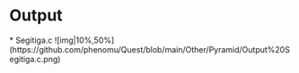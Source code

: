 <h1>Output </h1>
* Segitiga.c
![img|10%,50%](https://github.com/phenomu/Quest/blob/main/Other/Pyramid/Output%20Segitiga.c.png)
